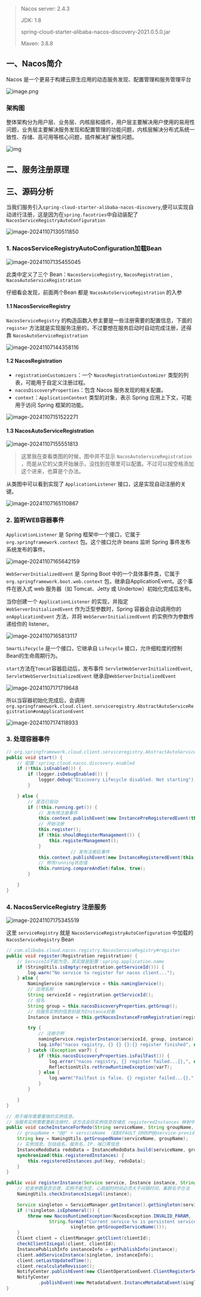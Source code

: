 > Nacos server: 2.4.3
>
> JDK: 1.8
>
> spring-cloud-starter-alibaba-nacos-discovery-2021.0.5.0.jar
>
> Maven: 3.8.8

## 一、Nacos简介

Nacos 是一个更易于构建云原生应用的动态服务发现、配置管理和服务管理平台

![image.png](./nacos源码分析-服务注册.assets/1637460801625-abaec6c8-82a8-46cf-9b86-7b7ecc2968e4.png)

### 架构图

整体架构分为用户层、业务层、内核层和插件，用户层主要解决用户使用的易用性问题，业务层主要解决服务发现和配置管理的功能问题，内核层解决分布式系统一致性、存储、高可用等核心问题，插件解决扩展性问题。

![img](./nacos源码分析-服务注册.assets/1543984258587-3a2cc018-728f-414e-8186-216b896122c9.png)

## 二、服务注册原理



## 三、源码分析

当我们服务引入`spring-cloud-starter-alibaba-nacos-discovery`,便可以实现自动进行注册，这是因为在`spring.facotries`中自动装配了`NacosServiceRegistryAutoConfiguration`

![image-20241107130511850](./nacos源码分析-服务注册.assets/image-20241107130511850.png)

### 1. NacosServiceRegistryAutoConfiguration加载Bean

![image-20241107135455045](./nacos源码分析-服务注册.assets/image-20241107135455045.png)

此类中定义了三个 Bean：`NacosServiceRegistry`, `NacosRegistration` , `NacosAutoServiceRegistration`

仔细看会发现，前面两个Bean 都是 `NacosAutoServiceRegistration` 的入参

#### 1.1 NacosServiceRegistry

`NacosServiceRegistry` 的构造函数入参主要是一些注册需要的配置信息，下面的`register` 方法就是实现服务注册的，不过要想在服务启动时自动完成注册，还得靠 `NacosAutoServiceRegistration`

![image-20241107144358116](./nacos源码分析-服务注册.assets/image-20241107144358116.png)

#### 1.2 NacosRegistration

- `registrationCustomizers`：一个 `NacosRegistrationCustomizer` 类型的列表，可能用于自定义注册过程。
- `nacosDiscoveryProperties`：包含 Nacos 服务发现的相关配置。
- `context`：`ApplicationContext` 类型的对象，表示 Spring 应用上下文，可能用于访问 Spring 框架的功能。

![image-20241107151522271](./nacos源码分析-服务注册.assets/image-20241107151522271.png)

#### 1.3 NacosAutoServiceRegistration

![image-20241107155551813](./nacos源码分析-服务注册.assets/image-20241107155551813.png)

> 这里我在查看类图的时候，图中并不显示 `NacosAutoServiceRegistration` ，而是从它的父类开始展示，没找到在哪里可以配置。不过可以按空格添加这个进来，也算是个办法。

从类图中可以看到实现了 `ApplicationListener` 接口，这是实现自动注册的关键。

![image-20241107165110867](./nacos源码分析-服务注册.assets/image-20241107165110867.png)

### 2. 监听WEB容器事件

`ApplicationListener` 是 Spring 框架中一个接口，它属于 `org.springframework.context` 包。这个接口允许 beans 监听 Spring 事件发布系统发布的事件。

![image-20241107165642159](./nacos源码分析-服务注册.assets/image-20241107165642159.png)



`WebServerInitializedEvent` 是 Spring Boot 中的一个具体事件类，它属于 `org.springframework.boot.web.context` 包，继承自ApplicationEvent。这个事件在嵌入式 web 服务器（如 Tomcat、Jetty 或 Undertow）初始化完成后发布。

当你创建一个 `ApplicationListener` 的实现，并指定 `WebServerInitializedEvent` 作为泛型参数时，Spring 容器会自动调用你的 `onApplicationEvent` 方法，并将 `WebServerInitializedEvent` 的实例作为参数传递给你的 listener。

![image-20241107165813117](./nacos源码分析-服务注册.assets/image-20241107165813117.png)



`SmartLifecycle` 是一个接口，它继承自 `Lifecycle` 接口，允许细粒度的控制Bean的生命周期行为。

`start`方法在`Tomcat`容器启动后，发布事件 `ServletWebServerInitializedEvent`, `ServletWebServerInitializedEvent` 继承自`WebServerInitializedEvent` 

![image-20241107171719648](./nacos源码分析-服务注册.assets/image-20241107171719648.png)

所以当容器初始化完成后，会调用 `org.springframework.cloud.client.serviceregistry.AbstractAutoServiceRegistration#onApplicationEvent`

![image-20241107174118933](./nacos源码分析-服务注册.assets/image-20241107174118933.png)



### 3. 处理容器事件

```java
// org.springframework.cloud.client.serviceregistry.AbstractAutoServiceRegistration#start
public void start() {
  	// 配置：spring.cloud.nacos.discovery.enabled
    if (!this.isEnabled()) {
        if (logger.isDebugEnabled()) {
            logger.debug("Discovery Lifecycle disabled. Not starting");
        }

    } else {
        // 是否已启动
        if (!this.running.get()) {
          	// 发布预注册事件
            this.context.publishEvent(new InstancePreRegisteredEvent(this, this.getRegistration()));
          	// 开始注册
            this.register();
            if (this.shouldRegisterManagement()) {
                this.registerManagement();
            }
						// 发布注册后事件
            this.context.publishEvent(new InstanceRegisteredEvent(this, this.getConfiguration()));
            // 修改running状态值
            this.running.compareAndSet(false, true);
        }

    }
}
```

### 4. NacosServiceRegistry 注册服务

![image-20241107175345519](./nacos源码分析-服务注册.assets/image-20241107175345519.png)

这里 `serviceRegistry` 就是 `NacosServiceRegistryAutoConfiguration` 中加载的 `NacosServiceRegistry` Bean

```java
// com.alibaba.cloud.nacos.registry.NacosServiceRegistry#register
public void register(Registration registration) {
    // ServiceId不能为空，其实就是配置：spring.application.name
    if (StringUtils.isEmpty(registration.getServiceId())) {
        log.warn("No service to register for nacos client...");
    } else {
        NamingService namingService = this.namingService();
        // 应用名称
        String serviceId = registration.getServiceId();
        // 组名
        String group = this.nacosDiscoveryProperties.getGroup();
        // 将服务实例的信息封装为Instance对象
        Instance instance = this.getNacosInstanceFromRegistration(registration);

        try {
            // 注册示例
            namingService.registerInstance(serviceId, group, instance);
            log.info("nacos registry, {} {} {}:{} register finished", new Object[]{group, serviceId, instance.getIp(), instance.getPort()});
        } catch (Exception var7) {
            if (this.nacosDiscoveryProperties.isFailFast()) {
                log.error("nacos registry, {} register failed...{},", new Object[]{serviceId, registration.toString(), var7});
                ReflectionUtils.rethrowRuntimeException(var7);
            } else {
                log.warn("Failfast is false. {} register failed...{},", new Object[]{serviceId, registration.toString(), var7});
            }
        }

    }
}
```





```java
// 用于缓存需要重做的实例信息。
// 当服务实例需要重新注册时，该方法会将实例信息存储在 registeredInstances 映射中，以便在连接恢复后重新注册这些实例。
public void cacheInstanceForRedo(String serviceName, String groupName, Instance instance) {
  	// groupName + "@@" + serviceName （如DEFAULT_GROUP@@service-provider）
    String key = NamingUtils.getGroupedName(serviceName, groupName);
    // 实例信息，包括组名，服务名，IP，端口等信息
    InstanceRedoData redoData = InstanceRedoData.build(serviceName, groupName, instance);
    synchronized(this.registeredInstances) {
        this.registeredInstances.put(key, redoData);
    }
}
```



```java
public void registerInstance(Service service, Instance instance, String clientId) throws NacosException {
    // 检查参数是否合理，实例不能为空，心跳超时时间必须大于间隔时间，集群名字合法
    NamingUtils.checkInstanceIsLegal(instance);

    Service singleton = ServiceManager.getInstance().getSingleton(service);
    if (!singleton.isEphemeral()) {
        throw new NacosRuntimeException(NacosException.INVALID_PARAM,
                String.format("Current service %s is persistent service, can't register ephemeral instance.",
                        singleton.getGroupedServiceName()));
    }
    Client client = clientManager.getClient(clientId);
    checkClientIsLegal(client, clientId);
    InstancePublishInfo instanceInfo = getPublishInfo(instance);
    client.addServiceInstance(singleton, instanceInfo);
    client.setLastUpdatedTime();
    client.recalculateRevision();
    NotifyCenter.publishEvent(new ClientOperationEvent.ClientRegisterServiceEvent(singleton, clientId));
    NotifyCenter
            .publishEvent(new MetadataEvent.InstanceMetadataEvent(singleton, instanceInfo.getMetadataId(), false));
}
```

